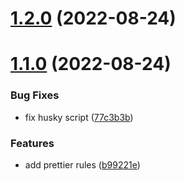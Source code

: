 # [1.2.0](https://github.com/leeorf/prettier-config-belialuin/compare/v1.1.0...v1.2.0) (2022-08-24)

# [1.1.0](https://github.com/leeorf/prettier-config-belialuin/compare/v1.0.0...v1.1.0) (2022-08-24)


### Bug Fixes

* fix husky script ([77c3b3b](https://github.com/leeorf/prettier-config-belialuin/commit/77c3b3b1c3fba75fed70e840fd69aaf9ddd8ee4b))


### Features

* add prettier rules ([b99221e](https://github.com/leeorf/prettier-config-belialuin/commit/b99221e860f9534266ee1176583da67f47cc0acf))
